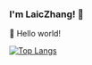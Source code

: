 ### I'm LaicZhang!  👋

🎊 Hello world!

[![Top Langs](https://github-readme-stats.vercel.app/api/top-langs/?username=laiczhang&layout=compact)](https://github.com/anuraghazra/github-readme-stats)

